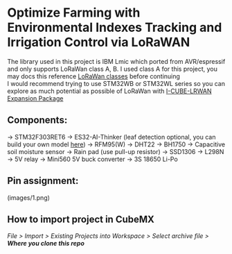 # Optimize Farming with Environmental Indexes Tracking and Irrigation Control via LoRaWAN
The library used in this project is IBM Lmic which ported from AVR/espressif and only supports LoRaWan class A, B. I used class A for this project, you may  docs this reference [LoRaWan classes](https://www.semtech.com/uploads/technology/LoRa/lorawan-device-classes.pdf) before continuing  
I would recommend trying to use STM32WB or STM32WL series so you can explore as much potential as possible of LoRaWan with [I-CUBE-LRWAN Expansion Package](https://www.st.com/en/embedded-software/i-cube-lrwan.html)  
## Components:
-> STM32F303RET6
-> ES32-AI-Thinker (leaf detection optional, you can build your own model [here](https://edgeimpulse.com/))
-> RFM95(W)
-> DHT22
-> BH1750
-> Capacitive soil moisture sensor
-> Rain pad (use pull-up resistor)
-> SSD1306
-> L298N
-> 5V relay
-> Mini560 5V buck converter
-> 3S 18650 Li-Po
## Pin assignment:
(images/1.png)
## How to import project in CubeMX
 _File > Import > Existing Projects into Workspace > Select archive file > ***Where you clone this repo***_

 

